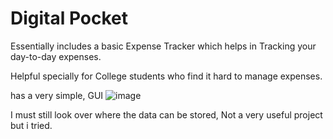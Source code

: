 # Digital Pocket

Essentially includes a basic Expense Tracker which helps in Tracking your day-to-day expenses.

Helpful specially for College students who find  it hard to manage expenses.

has a very simple, GUI
![image](https://github.com/user-attachments/assets/6a8b82fe-860b-486e-bd48-0ecc91b39bfc)

I must still look over where the data can be stored, Not a very useful project but i tried.
